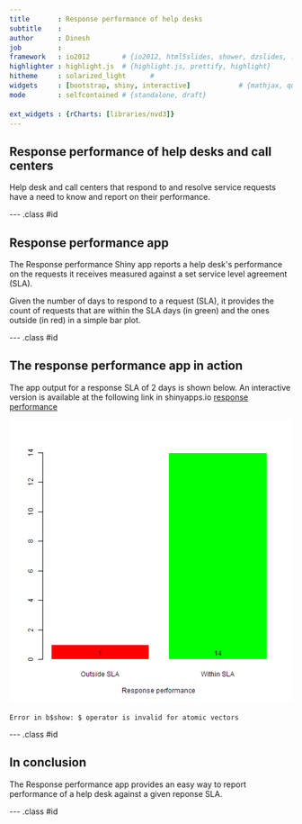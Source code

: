 ```yaml
---
title       : Response performance of help desks
subtitle    : 
author      : Dinesh 
job         : 
framework   : io2012        # {io2012, html5slides, shower, dzslides, ...}
highlighter : highlight.js  # {highlight.js, prettify, highlight}
hitheme     : solarized_light      # 
widgets     : [bootstrap, shiny, interactive]            # {mathjax, quiz, bootstrap}
mode        : selfcontained # {standalone, draft}

ext_widgets : {rCharts: [libraries/nvd3]}
---
```


## Response performance of help desks and call centers


Help desk and call centers that respond to and resolve service requests have a need to know and report on their performance.

--- .class #id 

## Response performance app

The Response performance Shiny app reports a help desk's performance on the requests it receives measured against a set service level agreement (SLA). 

Given the number of days to respond to a request (SLA), it provides the count of requests that are within the SLA days (in green) and the ones outside (in red) in a simple bar plot.

--- .class #id 

## The response performance app in action

The app output for a response SLA of 2 days is shown below. An interactive version is available at the following link in shinyapps.io <a href=https://dineshkb.shinyapps.io/slaCalc/>response performance</a>


![plot of chunk unnamed-chunk-1](assets/fig/unnamed-chunk-1-1.png)

```
Error in b$show: $ operator is invalid for atomic vectors
```

--- .class #id 

## In conclusion


The Response performance app provides an easy way to report performance of a help desk against a given reponse SLA.


--- .class #id 
